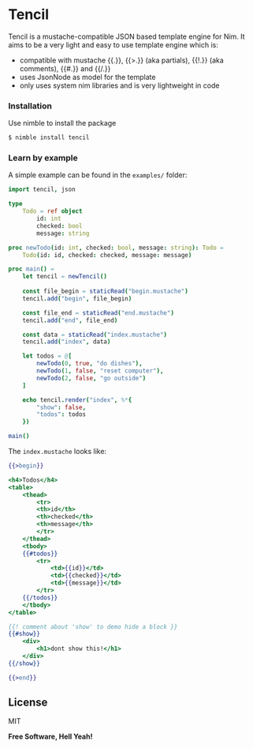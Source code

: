 # Tencil

Tencil is a mustache-compatible JSON based template engine for Nim.
It aims to be a very light and easy to use template engine which is:

  - compatible with mustache {{.}}, {{>.}} (aka partials), {{!.}} (aka comments), {{#.}} and {{/.}} 
  - uses JsonNode as model for the template
  - only uses system nim libraries and is very lightweight in code

### Installation
Use nimble to install the package
```sh
$ nimble install tencil
```

### Learn by example

A simple example can be found in the `examples/` folder:

```nim
import tencil, json

type
    Todo = ref object
        id: int
        checked: bool
        message: string

proc newTodo(id: int, checked: bool, message: string): Todo =
    Todo(id: id, checked: checked, message: message)

proc main() =
    let tencil = newTencil()
    
    const file_begin = staticRead("begin.mustache")
    tencil.add("begin", file_begin)

    const file_end = staticRead("end.mustache")
    tencil.add("end", file_end)

    const data = staticRead("index.mustache")
    tencil.add("index", data)

    let todos = @[
        newTodo(0, true, "do dishes"),
        newTodo(1, false, "reset computer"),
        newTodo(2, false, "go outside")
    ]

    echo tencil.render("index", %*{
        "show": false,
        "todos": todos
    })

main()
```

The `index.mustache` looks like:

```mustache
{{>begin}}

<h4>Todos</h4>
<table>
    <thead>
        <tr>
        <th>id</th>
        <th>checked</th>
        <th>message</th>
        </tr>
    </thead>
    <tbody>
    {{#todos}}
        <tr>
            <td>{{id}}</td>
            <td>{{checked}}</td>
            <td>{{message}}</td>
        </tr>
    {{/todos}}
    </tbody>
</table>

{{! comment about 'show' to demo hide a block }}
{{#show}}
    <div>
        <h1>dont show this!</h1>
    </div>
{{/show}}

{{>end}}
```

License
----

MIT


**Free Software, Hell Yeah!**
